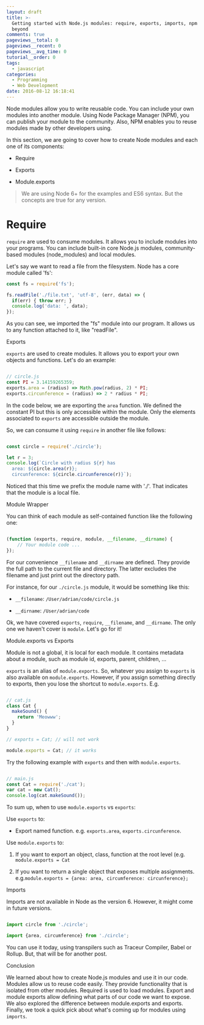 ```yaml
---
layout: draft
title: >-
  Getting started with Node.js modules: require, exports, imports, npm and
  beyond
comments: true
pageviews__total: 0
pageviews__recent: 0
pageviews__avg_time: 0
tutorial__order: 0
tags:
  - javascript
categories:
  - Programming
  - Web Development
date: 2016-08-12 16:18:41
---
```




Node modules allow you to write reusable code. You can include your own modules into another module. Using Node Package Manager (NPM), you can publish your module to the community. Also, NPM enables you to reuse modules made by other developers using.

<!-- more -->

In this section, we are going to cover how to create Node modules and each one of its components:

- Require

- Exports

- Module.exports

> We are using Node 6+ for the examples and ES6 syntax. But the concepts are true for any version.

# Require

`require` are used to consume modules. It allows you to include modules into your programs. You can include built-in core Node.js modules, community-based modules (node_modules) and local modules.

Let's say we want to read a file from the filesystem. Node has a core module called 'fs':

```javascript
const fs = require('fs');

fs.readFile('./file.txt', 'utf-8', (err, data) => {
  if(err) { throw err; }
  console.log('data: ', data);
});
```

As you can see, we imported the "fs" module into our program. It allows us to any function attached to it, like "readFile".

Exports

`exports` are used to create modules. It allows you to export your own objects and functions. Let's do an example:

```javascript circle.js

// circle.js
const PI = 3.14159265359;
exports.area = (radius) => Math.pow(radius, 2) * PI;
exports.circunference = (radius) => 2 * radius * PI;

```

In the code below, we are exporting the `area` function. We defined the constant PI but this is only accessible within the module. Only the elements associated to `exports` are accessible outside the module.

So, we can consume it using `require` in another file like follows:

```javascript main.js

const circle = require('./circle');

let r = 3;
console.log(`Circle with radius ${r} has
  area: ${circle.area(r)};
  circunference: ${circle.circunference(r)}`);

```

Noticed that this time we prefix the module name with './'. That indicates that the module is a local file.

Module Wrapper

You can think of each module as self-contained function like the following one:

```javascript Module Wrapper

(function (exports, require, module, __filename, __dirname) {
    // Your module code ...
});

```

For our convenience `__filename` and `__dirname` are defined. They provide the full path to the current file and directory. The latter excludes the filename and just print out the directory path.

For instance, for our `./circle.js` module, it would be something like this:

- `__filename`: `/User/adrian/code/circle.js`

- `__dirname`: `/User/adrian/code`

Ok, we have covered `exports`, `require`, `__filename`, and `__dirname`. The only one we haven't cover is `module`. Let's go for it!

Module.exports vs Exports

Module is not a global, it is local for each module. It contains metadata about a module, such as module id, exports, parent, children, ...

`exports` is an alias of `module.exports`. So, whatever you assign to `exports` is also available on `module.exports`. However, if you assign something directly to exports, then you lose the shortcut to `module.exports`. E.g.

```javascript cat.js

// cat.js
class Cat {
  makeSound() {
    return 'Meowww';
  }
}

// exports = Cat; // will not work

module.exports = Cat; // it works

```

Try the following example with `exports` and then with `module.exports`.

``` javascript main.js

// main.js
const Cat = require('./cat');
var cat = new Cat();
console.log(cat.makeSound());

```

To sum up, when to use `module.exports` vs `exports`:

Use `exports` to:

- Export named function. e.g. `exports.area`, `exports.circunference`.

Use `module.exports` to:

1. If you want to export an object, class, function at the root level (e.g. `module.exports = Cat`

2. If you want to return a single object that exposes multiple assignments. e.g.`module.exports = {area: area, circumference: circunference};`

Imports



Imports are not available in Node as the version 6. However, it might come in future versions.



```javascript future of modules in javascript

import circle from './circle';

import {area, circumference} from './circle';

```

You can use it today, using transpilers such as Traceur Compiler, Babel or Rollup. But, that will be for another post.



Conclusion

We learned about how to create Node.js modules and use it in our code.  Modules allow us to reuse code easily. They provide functionality that is isolated from other modules. Required is used to load modules. Export and module exports allow defining what parts of our code we want to expose. We also explored the difference between module.exports and exports. Finally, we took a quick pick about what's coming up for modules using `imports`.
